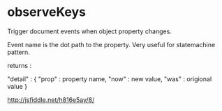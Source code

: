 observeKeys
===========

Trigger document events when object property changes.

Event name is the dot path to the property.
Very useful for statemachine pattern.

returns : 

"detail" : {
"prop" : property name,
"now" : new value,
"was" : origional value
}

http://jsfiddle.net/h816e5ay/8/
